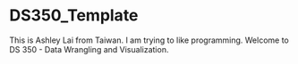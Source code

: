 # DS350_Template
This is Ashley Lai from Taiwan. I am trying to like programming.
Welcome to DS 350 - Data Wrangling and Visualization.